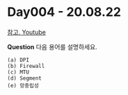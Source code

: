 # Day004 - 20.08.22

[참고. Youtube](https://youtu.be/9yqahmljxTk)

__Question__ 다음 용어를 설명하세요.

```
(a) DPI
(b) Firewall
(c) MTU
(d) Segment
(e) 망중립성
```